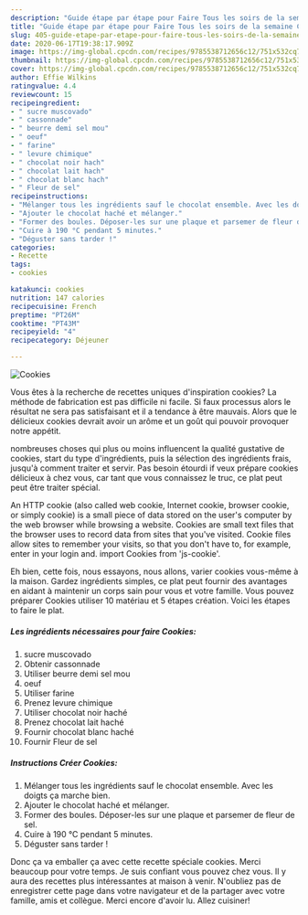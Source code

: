 ```yaml
---
description: "Guide étape par étape pour Faire Tous les soirs de la semaine Cookies"
title: "Guide étape par étape pour Faire Tous les soirs de la semaine Cookies"
slug: 405-guide-etape-par-etape-pour-faire-tous-les-soirs-de-la-semaine-cookies
date: 2020-06-17T19:38:17.909Z
image: https://img-global.cpcdn.com/recipes/9785538712656c12/751x532cq70/cookies-photo-principale-de-la-recette.jpg
thumbnail: https://img-global.cpcdn.com/recipes/9785538712656c12/751x532cq70/cookies-photo-principale-de-la-recette.jpg
cover: https://img-global.cpcdn.com/recipes/9785538712656c12/751x532cq70/cookies-photo-principale-de-la-recette.jpg
author: Effie Wilkins
ratingvalue: 4.4
reviewcount: 15
recipeingredient:
- " sucre muscovado"
- " cassonnade"
- " beurre demi sel mou"
- " oeuf"
- " farine"
- " levure chimique"
- " chocolat noir hach"
- " chocolat lait hach"
- " chocolat blanc hach"
- " Fleur de sel"
recipeinstructions:
- "Mélanger tous les ingrédients sauf le chocolat ensemble. Avec les doigts ça marche bien."
- "Ajouter le chocolat haché et mélanger."
- "Former des boules. Déposer-les sur une plaque et parsemer de fleur de sel."
- "Cuire à 190 °C pendant 5 minutes."
- "Déguster sans tarder !"
categories:
- Recette
tags:
- cookies

katakunci: cookies 
nutrition: 147 calories
recipecuisine: French
preptime: "PT26M"
cooktime: "PT43M"
recipeyield: "4"
recipecategory: Déjeuner

---
```



![Cookies](https://img-global.cpcdn.com/recipes/9785538712656c12/751x532cq70/cookies-photo-principale-de-la-recette.jpg)

Vous êtes à la recherche de recettes uniques d'inspiration cookies? La méthode de fabrication est pas difficile ni facile. Si faux processus alors le résultat ne sera pas satisfaisant et il a tendance à être mauvais. Alors que le délicieux cookies devrait avoir un arôme et un goût qui pouvoir provoquer notre appétit.

nombreuses choses qui plus ou moins influencent la qualité gustative de cookies, start du type d'ingrédients, puis la sélection des ingrédients frais, jusqu'à comment traiter et servir. Pas besoin étourdi if veux prépare cookies délicieux à chez vous, car tant que vous connaissez le truc, ce plat peut peut être traiter spécial.

An HTTP cookie (also called web cookie, Internet cookie, browser cookie, or simply cookie) is a small piece of data stored on the user&#39;s computer by the web browser while browsing a website. Cookies are small text files that the browser uses to record data from sites that you&#39;ve visited. Cookie files allow sites to remember your visits, so that you don&#39;t have to, for example, enter in your login and. import Cookies from &#39;js-cookie&#39;.


Eh bien, cette fois, nous essayons, nous allons, varier cookies vous-même à la maison. Gardez ingrédients simples, ce plat peut fournir des avantages en aidant à maintenir un corps sain pour vous et votre famille. Vous pouvez préparer Cookies utiliser 10 matériau et 5 étapes création. Voici les étapes to faire le plat.

<!--inarticleads1-->

##### Les ingrédients nécessaires pour faire Cookies:

1.   sucre muscovado
1. Obtenir  cassonnade
1. Utiliser  beurre demi sel mou
1.   oeuf
1. Utiliser  farine
1. Prenez  levure chimique
1. Utiliser  chocolat noir haché
1. Prenez  chocolat lait haché
1. Fournir  chocolat blanc haché
1. Fournir  Fleur de sel




<!--inarticleads2-->

##### Instructions Créer Cookies:

1. Mélanger tous les ingrédients sauf le chocolat ensemble. Avec les doigts ça marche bien.
1. Ajouter le chocolat haché et mélanger.
1. Former des boules. Déposer-les sur une plaque et parsemer de fleur de sel.
1. Cuire à 190 °C pendant 5 minutes.
1. Déguster sans tarder !





Donc ça va emballer ça avec cette recette spéciale cookies. Merci beaucoup pour votre temps. Je suis confiant vous pouvez chez vous. Il y aura des recettes plus  intéressantes at maison à venir. N'oubliez pas de enregistrer cette page dans votre navigateur et de la partager avec votre famille, amis et collègue. Merci encore d'avoir lu. Allez cuisiner!
